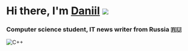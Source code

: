 # Hi there, I'm [Daniil](https://daniilshat.ru/) ![](https://github.com/blackcater/blackcater/raw/main/images/Hi.gif) 
### Computer science student, IT news writer from Russia 🇷🇺

![C++](https://img.shields.io/badge/c++-%2300599C.svg?style=for-the-badge&logo=c%2B%2B&logoColor=white)
